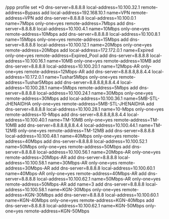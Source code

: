 /ppp profile
set *0 dns-server=8.8.8.8 local-address=10.100.32.1 remote-address=Bypass
add local-address=192.168.10.1 name=VPN remote-address=VPN
add dns-server=8.8.8.8 local-address=10.100.0.1 name=7Mbps only-one=yes remote-address=7Mbps
add dns-server=8.8.8.8 local-address=10.100.4.1 name=10Mbps only-one=yes remote-address=10Mbps
add dns-server=8.8.8.8 local-address=10.100.8.1 name=15Mbps only-one=yes remote-address=15Mbps
add dns-server=8.8.8.8 local-address=10.100.12.1 name=20Mbps only-one=yes remote-address=20Mbps
add local-address=172.172.0.1 name=Expired only-one=yes remote-address=Expired_Pool
add dns-server=8.8.8.8 local-address=10.100.16.1 name=10MB only-one=yes remote-address=10MB
add dns-server=8.8.8.8 local-address=10.100.20.1 name=12Mbps-AR only-one=yes remote-address=12Mbps-AR
add dns-server=8.8.8.8,8.8.4.4 local-address=10.172.0.1 name=Tushar5Mbps only-one=yes remote-address=Tushar5Mbps
add dns-server=8.8.8.8,8.8.4.4 local-address=10.100.28.1 name=5Mbps remote-address=5Mbps
add dns-server=8.8.8.8 local-address=10.100.24.1 name=30Mbps only-one=yes remote-address=30Mbps
add local-address=10.100.36.1 name=5MB-STL-JHENAIDHA only-one=yes remote-address=5MB-STL-JHENAIDHA
add dns-server=8.8.8.8 local-address=10.100.28.1 name=10-Mbps only-one=yes remote-address=10-Mbps
add dns-server=8.8.8.8,8.8.4.4 local-address=10.100.40.1 name=TM-10MB only-one=yes remote-address=TM-10MB
add dns-server=8.8.8.8,8.8.4.4 local-address=10.100.44.1 name=TM-12MB only-one=yes remote-address=TM-12MB
add dns-server=8.8.8.8 local-address=10.100.48.1 name=40Mbps only-one=yes remote-address=40Mbps
add dns-server=8.8.8.8 local-address=10.100.52.1 name=50Mbps only-one=yes remote-address=50Mbps
add dns-server=8.8.8.8 local-address=10.100.56.1 name=20Mbps-AR only-one=yes remote-address=20Mbps-AR
add dns-server=8.8.8.8 local-address=10.100.58.1 name=30Mbps-AR only-one=yes remote-address=30Mbps-AR
add dns-server=8.8.8.8 local-address=10.100.60.1 name=40Mbps-AR only-one=yes remote-address=40Mbps-AR
add dns-server=8.8.8.8 local-address=10.100.62.1 name=50Mbps-AR only-one=yes remote-address=50Mbps-AR
add name=3
add dns-server=8.8.8.8 local-address=10.100.58.1 name=KGN-30Mbps only-one=yes remote-address=KGN-30Mbps
add dns-server=8.8.8.8 local-address=10.100.60.1 name=KGN-40Mbps only-one=yes remote-address=KGN-40Mbps
add dns-server=8.8.8.8 local-address=10.100.62.1 name=KGN-50Mbps only-one=yes remote-address=KGN-50Mbps
